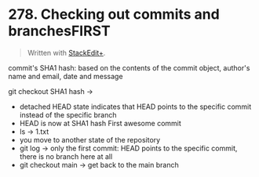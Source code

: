 # 278. Checking out commits and branchesFIRST


> Written with [StackEdit+](https://stackedit.net/).


commit's SHA1 hash: based on the contents of the commit object, author's name and email, date and message

git checkout SHA1 hash →  
- detached HEAD state indicates that HEAD points to the specific commit instead of the specific branch
- HEAD is now at SHA1 hash First awesome commit
- ls → 1.txt
- you move to another state of the repository
- git log → only the first commit: HEAD points to the specific commit, there is no branch here at all
- git checkout main → get back to the main branch
<!--stackedit_data:
eyJoaXN0b3J5IjpbLTIwNjk4NDE0ODNdfQ==
-->